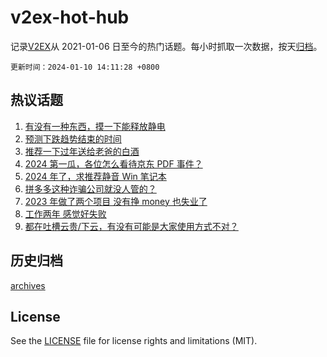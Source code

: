 # v2ex-hot-hub

 记录[V2EX](https://www.v2ex.com/)从 2021-01-06 日至今的热门话题。每小时抓取一次数据，按天[归档](archives)。

`更新时间：2024-01-10 14:11:28 +0800`

## 热议话题

1. [有没有一种东西，摸一下能释放静电](https://www.v2ex.com/t/1007238)
1. [预测下跌趋势结束的时间](https://www.v2ex.com/t/1007350)
1. [推荐一下过年送给老爸的白酒](https://www.v2ex.com/t/1007379)
1. [2024 第一瓜，各位怎么看待京东 PDF 事件？](https://www.v2ex.com/t/1007303)
1. [2024 年了，求推荐静音 Win 笔记本](https://www.v2ex.com/t/1007162)
1. [拼多多这种诈骗公司就没人管的？](https://www.v2ex.com/t/1007395)
1. [2023 年做了两个项目 没有挣 money 也失业了](https://www.v2ex.com/t/1007354)
1. [工作两年 感觉好失败](https://www.v2ex.com/t/1007335)
1. [都在吐槽云贵/下云，有没有可能是大家使用方式不对？](https://www.v2ex.com/t/1007199)

## 历史归档

[archives](archives)

## License

See the [LICENSE](LICENSE) file for license rights and limitations (MIT).
